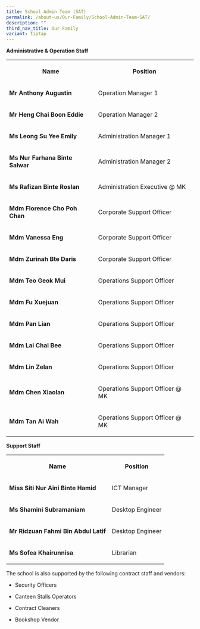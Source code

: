 ```yaml
---
title: School Admin Team (SAT)
permalink: /about-us/Our-Family/School-Admin-Team-SAT/
description: ""
third_nav_title: Our Family
variant: tiptap
---
```

<p><strong>Administrative &amp; Operation Staff</strong>
</p>
<table style="minWidth: 50px">
<colgroup>
<col>
<col>
</colgroup>
<tbody>
<tr>
<th rowspan="1" colspan="1">
<p>Name</p>
</th>
<th rowspan="1" colspan="1">
<p>Position</p>
</th>
</tr>
<tr>
<td rowspan="1" colspan="1">
<p><strong>Mr Anthony Augustin</strong>
</p>
</td>
<td rowspan="1" colspan="1">
<p>Operation Manager 1</p>
</td>
</tr>
<tr>
<td rowspan="1" colspan="1">
<p><strong>Mr Heng Chai Boon Eddie</strong>
</p>
</td>
<td rowspan="1" colspan="1">
<p>Operation Manager 2</p>
</td>
</tr>
<tr>
<td rowspan="1" colspan="1">
<p><strong>Ms Leong Su Yee Emily</strong>
</p>
</td>
<td rowspan="1" colspan="1">
<p>Administration Manager 1</p>
</td>
</tr>
<tr>
<td rowspan="1" colspan="1">
<p><strong>Ms Nur Farhana Binte Salwar</strong>
</p>
</td>
<td rowspan="1" colspan="1">
<p>Administration Manager 2</p>
</td>
</tr>
<tr>
<td rowspan="1" colspan="1">
<p><strong>Ms Rafizan Binte Roslan</strong>
</p>
</td>
<td rowspan="1" colspan="1">
<p>Administration Executive @ MK</p>
</td>
</tr>
<tr>
<td rowspan="1" colspan="1">
<p><strong>Mdm Florence Cho Poh Chan</strong>
</p>
</td>
<td rowspan="1" colspan="1">
<p>Corporate Support Officer</p>
</td>
</tr>
<tr>
<td rowspan="1" colspan="1">
<p><strong>Mdm Vanessa Eng</strong>
</p>
</td>
<td rowspan="1" colspan="1">
<p>Corporate Support Officer</p>
</td>
</tr>
<tr>
<td rowspan="1" colspan="1">
<p><strong>Mdm Zurinah Bte Daris</strong>
</p>
</td>
<td rowspan="1" colspan="1">
<p>Corporate Support Officer</p>
</td>
</tr>
<tr>
<td rowspan="1" colspan="1">
<p><strong>Mdm Teo Geok Mui</strong>
</p>
</td>
<td rowspan="1" colspan="1">
<p>Operations Support Officer</p>
</td>
</tr>
<tr>
<td rowspan="1" colspan="1">
<p><strong>Mdm Fu Xuejuan</strong>
</p>
</td>
<td rowspan="1" colspan="1">
<p>Operations Support Officer</p>
</td>
</tr>
<tr>
<td rowspan="1" colspan="1">
<p><strong>Mdm Pan Lian</strong>
</p>
</td>
<td rowspan="1" colspan="1">
<p>Operations Support Officer</p>
</td>
</tr>
<tr>
<td rowspan="1" colspan="1">
<p><strong>Mdm Lai Chai Bee</strong>
</p>
</td>
<td rowspan="1" colspan="1">
<p>Operations Support Officer</p>
</td>
</tr>
<tr>
<td rowspan="1" colspan="1">
<p><strong>Mdm Lin Zelan</strong>
</p>
</td>
<td rowspan="1" colspan="1">
<p>Operations Support Officer</p>
</td>
</tr>
<tr>
<td rowspan="1" colspan="1">
<p><strong>Mdm Chen Xiaolan</strong>
</p>
</td>
<td rowspan="1" colspan="1">
<p>Operations Support Officer @ MK</p>
</td>
</tr>
<tr>
<td rowspan="1" colspan="1">
<p><strong>Mdm Tan Ai Wah</strong>
</p>
</td>
<td rowspan="1" colspan="1">
<p>Operations Support Officer @ MK</p>
</td>
</tr>
</tbody>
</table>
<p><strong>Support Staff</strong>
</p>
<table style="minWidth: 50px">
<colgroup>
<col>
<col>
</colgroup>
<tbody>
<tr>
<th rowspan="1" colspan="1">
<p>Name</p>
</th>
<th rowspan="1" colspan="1">
<p>Position</p>
</th>
</tr>
<tr>
<td rowspan="1" colspan="1">
<p><strong>Miss Siti Nur Aini Binte Hamid</strong>
</p>
</td>
<td rowspan="1" colspan="1">
<p>ICT Manager</p>
</td>
</tr>
<tr>
<td rowspan="1" colspan="1">
<p><strong>Ms Shamini Subramaniam</strong>
</p>
</td>
<td rowspan="1" colspan="1">
<p>Desktop Engineer</p>
</td>
</tr>
<tr>
<td rowspan="1" colspan="1">
<p><strong>Mr Ridzuan Fahmi Bin Abdul Latif</strong>
</p>
</td>
<td rowspan="1" colspan="1">
<p>Desktop Engineer</p>
</td>
</tr>
<tr>
<td rowspan="1" colspan="1">
<p><strong>Ms&nbsp;Sofea Khairunnisa</strong>
</p>
</td>
<td rowspan="1" colspan="1">
<p>Librarian</p>
</td>
</tr>
</tbody>
</table>
<p>The school is also supported by the following contract staff and vendors:</p>
<ul data-tight="true" class="tight">
<li>
<p>Security Officers</p>
</li>
<li>
<p>Canteen Stalls Operators</p>
</li>
<li>
<p>Contract Cleaners</p>
</li>
<li>
<p>Bookshop Vendor</p>
</li>
</ul>
<p></p>